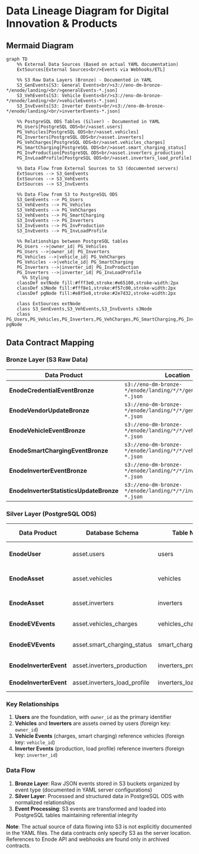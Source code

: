 # Data Lineage Diagram for Digital Innovation & Products

## Mermaid Diagram

```mermaid
graph TD
    %% External Data Sources (Based on actual YAML documentation)
    ExtSources[External Sources<br/>Events via Webhooks/ETL]
    
    %% S3 Raw Data Layers (Bronze) - Documented in YAML
    S3_GenEvents[S3: General Events<br/>s3://eno-dm-bronze-*/enode/landing/<br/>generalEvents-*.json]
    S3_VehEvents[S3: Vehicle Events<br/>s3://eno-dm-bronze-*/enode/landing/<br/>vehicleEvents-*.json]
    S3_InvEvents[S3: Inverter Events<br/>s3://eno-dm-bronze-*/enode/landing/<br/>inverterEvents-*.json]
    
    %% PostgreSQL ODS Tables (Silver) - Documented in YAML
    PG_Users[PostgreSQL ODS<br/>asset.users]
    PG_Vehicles[PostgreSQL ODS<br/>asset.vehicles]
    PG_Inverters[PostgreSQL ODS<br/>asset.inverters]
    PG_VehCharges[PostgreSQL ODS<br/>asset.vehicles_charges]
    PG_SmartCharging[PostgreSQL ODS<br/>asset.smart_charging_status]
    PG_InvProduction[PostgreSQL ODS<br/>asset.inverters_production]
    PG_InvLoadProfile[PostgreSQL ODS<br/>asset.inverters_load_profile]
    
    %% Data Flow from External Sources to S3 (documented servers)
    ExtSources --> S3_GenEvents
    ExtSources --> S3_VehEvents
    ExtSources --> S3_InvEvents
    
    %% Data Flow from S3 to PostgreSQL ODS
    S3_GenEvents --> PG_Users
    S3_VehEvents --> PG_Vehicles
    S3_VehEvents --> PG_VehCharges
    S3_VehEvents --> PG_SmartCharging
    S3_InvEvents --> PG_Inverters
    S3_InvEvents --> PG_InvProduction
    S3_InvEvents --> PG_InvLoadProfile
    
    %% Relationships between PostgreSQL tables
    PG_Users -->|owner_id| PG_Vehicles
    PG_Users -->|owner_id| PG_Inverters
    PG_Vehicles -->|vehicle_id| PG_VehCharges
    PG_Vehicles -->|vehicle_id| PG_SmartCharging
    PG_Inverters -->|inverter_id| PG_InvProduction
    PG_Inverters -->|inverter_id| PG_InvLoadProfile
      %% Styling
    classDef extNode fill:#fff3e0,stroke:#e65100,stroke-width:2px
    classDef s3Node fill:#fff8e1,stroke:#f57c00,stroke-width:2px
    classDef pgNode fill:#e8f5e8,stroke:#2e7d32,stroke-width:2px
    
    class ExtSources extNode
    class S3_GenEvents,S3_VehEvents,S3_InvEvents s3Node
    class PG_Users,PG_Vehicles,PG_Inverters,PG_VehCharges,PG_SmartCharging,PG_InvProduction,PG_InvLoadProfile pgNode
```

## Data Contract Mapping

### Bronze Layer (S3 Raw Data)

| Data Product | Location | Schema Objects | Tags |
|--------------|----------|----------------|------|
| **EnodeCredentialEventBronze** | `s3://eno-dm-bronze-*/enode/landing/*/*/generalEvents-*.json` | CredentialsInvalidatedEvent | Assets, Inverter |
| **EnodeVendorUpdateBronze** | `s3://eno-dm-bronze-*/enode/landing/*/*/generalEvents-*.json` | VendorActionUpdatedEvent | Assets, Inverter |
| **EnodeVehicleEventBronze** | `s3://eno-dm-bronze-*/enode/landing/*/*/vehicleEvents-*.json` | VehicleUpdatedEvent | Assets, Vehicle |
| **EnodeSmartChargingEventBronze** | `s3://eno-dm-bronze-*/enode/landing/*/*/vehicleEvents-*.json` | SmartChargingStatusUpdatedEvent | Assets, Vehicle |
| **EnodeInverterEventBronze** | `s3://eno-dm-bronze-*/enode/landing/*/*/inverterEvents-*.json` | InverterDiscoveredEvent | Assets, Inverter |
| **EnodeInverterStatisticsUpdateBronze** | `s3://eno-dm-bronze-*/enode/landing/*/*/inverterEvents-*.json` | InverterStatisticsUpdatedEvent | Assets, Inverter |

### Silver Layer (PostgreSQL ODS)

| Data Product | Database Schema | Table Name | Primary Key | Foreign Keys | Tags |
|--------------|-----------------|------------|-------------|--------------|------|
| **EnodeUser** | asset.users | users | owner_id | - | User, ElectricVeichle, Inverter |
| **EnodeAsset** | asset.vehicles | vehicles | id | owner_id → users.owner_id | Asset, ElectricVeichle, Inverter |
| **EnodeAsset** | asset.inverters | inverters | id | owner_id → users.owner_id | Asset, ElectricVeichle, Inverter |
| **EnodeEVEvents** | asset.vehicles_charges | vehicles_charges | id | vehicle_id → vehicles.id | ElectricVeichle, Event |
| **EnodeEVEvents** | asset.smart_charging_status | smart_charging_status | id | vehicle_id → vehicles.id | ElectricVeichle, Event, SmartCharging |
| **EnodeInverterEvent** | asset.inverters_production | inverters_production | id | inverter_id → inverters.id | Inverter, Event, Photovoltaic |
| **EnodeInverterEvent** | asset.inverters_load_profile | inverters_load_profile | id | inverter_id → inverters.id | Inverter, Event, Photovoltaic |

### Key Relationships

1. **Users** are the foundation, with `owner_id` as the primary identifier
2. **Vehicles** and **Inverters** are assets owned by users (foreign key: `owner_id`)
3. **Vehicle Events** (charges, smart charging) reference vehicles (foreign key: `vehicle_id`)
4. **Inverter Events** (production, load profile) reference inverters (foreign key: `inverter_id`)

### Data Flow

1. **Bronze Layer**: Raw JSON events stored in S3 buckets organized by event type (documented in YAML server configurations)
2. **Silver Layer**: Processed and structured data in PostgreSQL ODS with normalized relationships
3. **Event Processing**: S3 events are transformed and loaded into PostgreSQL tables maintaining referential integrity

**Note**: The actual source of data flowing into S3 is not explicitly documented in the YAML files. The data contracts only specify S3 as the server location. References to Enode API and webhooks are found only in archived contracts.
